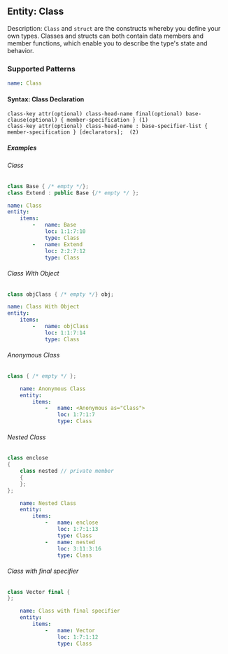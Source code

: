 ## Entity: Class
Description: `Class` and `struct` are the constructs whereby you define your own types. Classes and structs can both contain data members and member functions, which enable you to describe the type's state and behavior.

### Supported Patterns

```yaml
name: Class
```
#### Syntax: Class Declaration

```text
class-key attr(optional) class-head-name final(optional) base-clause(optional) { member-specification }	(1)	
class-key attr(optional) class-head-name : base-specifier-list { member-specification } [declarators];	(2)	
```

##### Examples

###### Class
```cpp
class Base { /* empty */};
class Extend : public Base {/* empty */ };
```

```yaml
name: Class
entity:
    items:
        -   name: Base
            loc: 1:1:7:10
            type: Class
        -   name: Extend
            loc: 2:2:7:12
            type: Class
```

###### Class With Object
```cpp
class objClass { /* empty */} obj;
```

```yaml
name: Class With Object
entity:
    items:
        -   name: objClass
            loc: 1:1:7:14
            type: Class
```

###### Anonymous Class
```cpp
class { /* empty */ };   
```

```yaml
    name: Anonymous Class
    entity:
        items:
            -   name: <Anonymous as="Class">
                loc: 1:7:1:7
                type: Class
```

###### Nested Class
```cpp
class enclose
{
    class nested // private member
    {
    };
};
```

```yaml
    name: Nested Class
    entity:
        items:
            -   name: enclose
                loc: 1:7:1:13
                type: Class
            -   name: nested
                loc: 3:11:3:16
                type: Class
```

###### Class with final specifier
```cpp
class Vector final {
};
```

```yaml
    name: Class with final specifier
    entity:
        items:
            -   name: Vector
                loc: 1:7:1:12
                type: Class
```